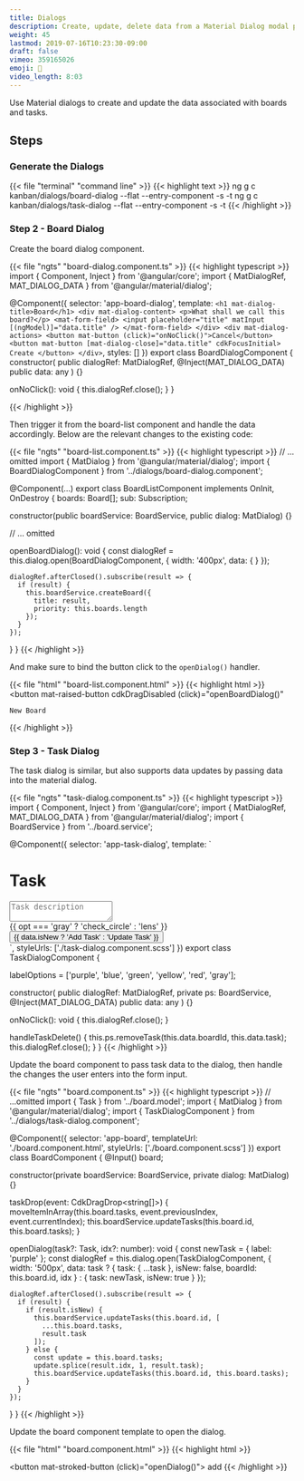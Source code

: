 ```yaml
---
title: Dialogs
description: Create, update, delete data from a Material Dialog modal popup
weight: 45
lastmod: 2019-07-16T10:23:30-09:00
draft: false
vimeo: 359165026
emoji: 🍱
video_length: 8:03
---
```


Use Material dialogs to create and update the data associated with boards and
tasks.

## Steps

### Generate the Dialogs

{{< file "terminal" "command line" >}} {{< highlight text >}} ng g c
kanban/dialogs/board-dialog --flat --entry-component -s -t ng g c
kanban/dialogs/task-dialog --flat --entry-component -s -t {{< /highlight >}}

### Step 2 - Board Dialog

Create the board dialog component.

{{< file "ngts" "board-dialog.component.ts" >}} {{< highlight typescript >}}
import { Component, Inject } from '@angular/core'; import { MatDialogRef,
MAT_DIALOG_DATA } from '@angular/material/dialog';

@Component({ selector: 'app-board-dialog', template:
`<h1 mat-dialog-title>Board</h1> <div mat-dialog-content> <p>What shall we call this board?</p> <mat-form-field> <input placeholder="title" matInput [(ngModel)]="data.title" /> </mat-form-field> </div> <div mat-dialog-actions> <button mat-button (click)="onNoClick()">Cancel</button> <button mat-button [mat-dialog-close]="data.title" cdkFocusInitial> Create </button> </div>`,
styles: [] }) export class BoardDialogComponent { constructor( public dialogRef:
MatDialogRef<BoardDialogComponent>, @Inject(MAT_DIALOG_DATA) public data: any )
{}

onNoClick(): void { this.dialogRef.close(); } }

{{< /highlight >}}

Then trigger it from the board-list component and handle the data accordingly.
Below are the relevant changes to the existing code:

{{< file "ngts" "board-list.component.ts" >}} {{< highlight typescript >}} //
... omitted import { MatDialog } from '@angular/material/dialog'; import {
BoardDialogComponent } from '../dialogs/board-dialog.component';

@Component(...) export class BoardListComponent implements OnInit, OnDestroy {
boards: Board[]; sub: Subscription;

constructor(public boardService: BoardService, public dialog: MatDialog) {}

// ... omitted

openBoardDialog(): void { const dialogRef =
this.dialog.open(BoardDialogComponent, { width: '400px', data: { } });

    dialogRef.afterClosed().subscribe(result => {
      if (result) {
        this.boardService.createBoard({
          title: result,
          priority: this.boards.length
        });
      }
    });

} } {{< /highlight >}}

And make sure to bind the button click to the `openDialog()` handler.

{{< file "html" "board-list.component.html" >}} {{< highlight html >}} <button
mat-raised-button cdkDragDisabled (click)="openBoardDialog()"

>

    New Board

</button>
{{< /highlight >}}

### Step 3 - Task Dialog

The task dialog is similar, but also supports data updates by passing data into
the material dialog.

{{< file "ngts" "task-dialog.component.ts" >}} {{< highlight typescript >}}
import { Component, Inject } from '@angular/core'; import { MatDialogRef,
MAT_DIALOG_DATA } from '@angular/material/dialog'; import { BoardService } from
'../board.service';

@Component({ selector: 'app-task-dialog', template: `

  <h1 mat-dialog-title>Task</h1>
  <div mat-dialog-content class="content">
    <mat-form-field>
      <textarea
        placeholder="Task description"
        matInput
        [(ngModel)]="data.task.description"
      ></textarea>
    </mat-form-field>
    <br />
    <mat-button-toggle-group
      #group="matButtonToggleGroup"
      [(ngModel)]="data.task.label"
    >
      <mat-button-toggle *ngFor="let opt of labelOptions" [value]="opt">
        <mat-icon [ngClass]="opt">{{
          opt === 'gray' ? 'check_circle' : 'lens'
        }}</mat-icon>
      </mat-button-toggle>
    </mat-button-toggle-group>
  </div>
  <div mat-dialog-actions>
    <button mat-button [mat-dialog-close]="data" cdkFocusInitial>
      {{ data.isNew ? 'Add Task' : 'Update Task' }}
    </button>

  </div>
  `,
  styleUrls: ['./task-dialog.component.scss']
})
export class TaskDialogComponent {

labelOptions = ['purple', 'blue', 'green', 'yellow', 'red', 'gray'];

constructor( public dialogRef: MatDialogRef<TaskDialogComponent>, private ps:
BoardService, @Inject(MAT_DIALOG_DATA) public data: any ) {}

onNoClick(): void { this.dialogRef.close(); }

handleTaskDelete() { this.ps.removeTask(this.data.boardId, this.data.task);
this.dialogRef.close(); } } {{< /highlight >}}

Update the board component to pass task data to the dialog, then handle the
changes the user enters into the form input.

{{< file "ngts" "board.component.ts" >}} {{< highlight typescript >}} //
...omitted import { Task } from '../board.model'; import { MatDialog } from
'@angular/material/dialog'; import { TaskDialogComponent } from
'../dialogs/task-dialog.component';

@Component({ selector: 'app-board', templateUrl: './board.component.html',
styleUrls: ['./board.component.scss'] }) export class BoardComponent { @Input()
board;

constructor(private boardService: BoardService, private dialog: MatDialog) {}

taskDrop(event: CdkDragDrop<string[]>) { moveItemInArray(this.board.tasks,
event.previousIndex, event.currentIndex);
this.boardService.updateTasks(this.board.id, this.board.tasks); }

openDialog(task?: Task, idx?: number): void { const newTask = { label: 'purple'
}; const dialogRef = this.dialog.open(TaskDialogComponent, { width: '500px',
data: task ? { task: { ...task }, isNew: false, boardId: this.board.id, idx } :
{ task: newTask, isNew: true } });

    dialogRef.afterClosed().subscribe(result => {
      if (result) {
        if (result.isNew) {
          this.boardService.updateTasks(this.board.id, [
            ...this.board.tasks,
            result.task
          ]);
        } else {
          const update = this.board.tasks;
          update.splice(result.idx, 1, result.task);
          this.boardService.updateTasks(this.board.id, this.board.tasks);
        }
      }
    });

} } {{< /highlight >}}

Update the board component template to open the dialog.

{{< file "html" "board.component.html" >}} {{< highlight html >}}

<div
    class="inner-card"
    cdkDrag
    *ngFor="let task of board.tasks; let i = index"
    (click)="openDialog(task, i)"
>
    <!-- omitted -->
</div>

<button mat-stroked-button (click)="openDialog()"> <mat-icon>add</mat-icon>
</button> {{< /highlight >}}
